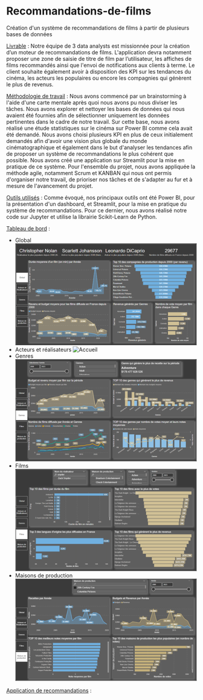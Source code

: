 # Recommandations-de-films
Création d'un système de recommandations de films à partir de plusieurs bases de données

<ins>Livrable</ins> : Notre équipe de 3 data analysts est missionnée pour la création d’un moteur de recommandations de films. L'application devra notamment proposer une zone de saisie de titre de film par l’utilisateur, les affiches de films recommandés ainsi que l'envoi de notifications aux clients à terme. Le client souhaite également avoir à disposition des KPI sur les tendances du cinéma, les acteurs les populaires ou encore les compagnies qui génèrent le plus de revenus.

 
<ins>Méthodologie de travail</ins> : Nous avons commencé par un brainstorming à l'aide d'une carte mentale après quoi nous avons pu nous diviser les tâches. Nous avons explorer et nettoyer les bases de données qui nous avaient été fournies afin de sélectionner uniquement les données pertinentes dans le cadre de notre travail. Sur cette base, nous avons réalisé une étude statistiques sur le cinéma sur Power BI comme cela avait été demandé. Nous avons choisi plusieurs KPI en plus de ceux initialement demandés afin d'avoir une vision plus globale du monde cinématographique et également dans le but d'analyser les tendances afin de proposer un système de recommandations le plus cohérent que possible. Nous avons créé une application sur Streamlit pour la mise en pratique de ce système.
Pour l'ensemble du projet, nous avons appliquée la méthode agile, notamment Scrum et KANBAN qui nous ont permis d'organiser notre travail, de prioriser nos tâches et de s'adapter au fur et à mesure de l'avancement du projet.


<ins>Outils utilisés</ins> : Comme évoqué, nos principaux outils ont été Power BI, pour la présentation d'un dashboard, et Streamlit, pour la mise en pratique du système de recommandations. Pour ce dernier, nous avons réalisé notre code sur Jupyter et utilise la librairie Scikit-Learn de Python.


<ins>Tableau de bord</ins> :

- Global
  ![Accueil](https://github.com/lher5/Recommandations-de-films/blob/main/Images/Power%20Bi%20-%20Projet%202%20-%20Global.png)
- Acteurs et réalisateurs
  ![Accueil](https://github.com/lher5/Recommandations-de-films/blob/main/Images/Power%20Bi%20-%20Projet%202%20-%20Acteurs%20et%20R%C3%A9alisateurs.png)
- Genres
  ![Accueil](https://github.com/lher5/Recommandations-de-films/blob/main/Images/Power%20Bi%20-%20Projet%202%20-%20Genres.png)
- Films
  ![Accueil](https://github.com/lher5/Recommandations-de-films/blob/main/Images/Power%20Bi%20-%20Projet%202%20-%20Films.png)
- Maisons de production
  ![Accueil](https://github.com/lher5/Recommandations-de-films/blob/main/Images/Power%20Bi%20-%20Projet%202%20-%20Maisons%20de%20productions.png)


<ins>Application de recommandations</ins> :


